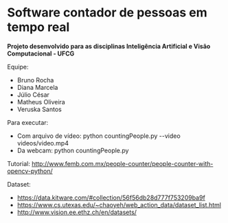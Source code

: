 # Software contador de pessoas em tempo real

**Projeto desenvolvido para as disciplinas Inteligência Artificial e Visão Computacional - UFCG**

Equipe: 
* Bruno Rocha
* Diana Marcela
* Júlio César
* Matheus Oliveira
* Veruska Santos

Para executar: 
- Com arquivo de vídeo: python countingPeople.py --video videos/video.mp4
- Da webcam: python countingPeople.py

Tutorial: http://www.femb.com.mx/people-counter/people-counter-with-opencv-python/

Dataset: 
* https://data.kitware.com/#collection/56f56db28d777f753209ba9f
* https://www.cs.utexas.edu/~chaoyeh/web_action_data/dataset_list.html
* http://www.vision.ee.ethz.ch/en/datasets/

